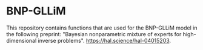 # BNP-GLLiM
This repository contains functions that are used for the BNP-GLLiM model in the following preprint:
"Bayesian nonparametric mixture of experts for high-dimensional inverse problems". 
https://hal.science/hal-04015203.
